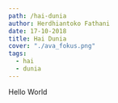 ```yaml
---
path: /hai-dunia
author: Herdhiantoko Fathani
date: 17-10-2018
title: Hai Dunia
cover: "./ava_fokus.png"
tags:
  - hai
  - dunia
---
```

Hello World
